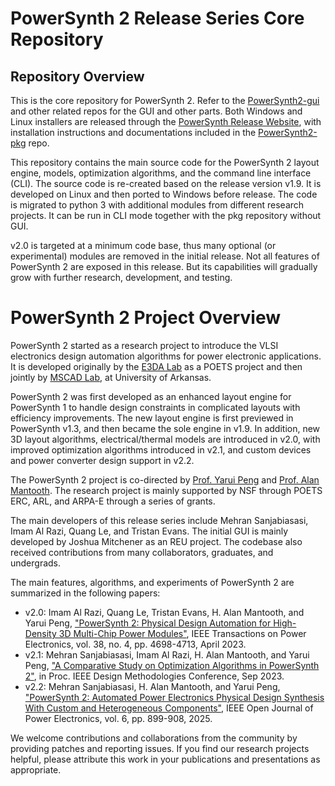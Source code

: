 # PowerSynth 2 Release Series Core Repository
## Repository Overview
This is the core repository for PowerSynth 2. Refer to the [PowerSynth2-gui](https://github.com/e3da/PowerSynth2-gui) and other related repos for the GUI and other parts. Both Windows and Linux installers are released through the [PowerSynth Release Website](https://e3da.csce.uark.edu/release/PowerSynth/), with installation instructions and documentations included in the [PowerSynth2-pkg](https://github.com/e3da/PowerSynth2-pkg) repo. 

This repository contains the main source code for the PowerSynth 2 layout engine, models, optimization algorithms, and the command line interface (CLI). 
The source code is re-created based on the release version v1.9. It is developed on Linux and then ported to Windows before release. The code is migrated to python 3 with additional modules from different research projects. It can be run in CLI mode together with the pkg repository without GUI.

v2.0 is targeted at a minimum code base, thus many optional (or experimental) modules are removed in the initial release. Not all features of PowerSynth 2 are exposed in this release. But its capabilities will gradually grow with further research, development, and testing.

# PowerSynth 2 Project Overview
PowerSynth 2 started as a research project to introduce the VLSI electronics design automation algorithms for power electronic applications. It is developed originally by the [E3DA Lab](https://e3da.csce.uark.edu/) as a POETS project and then jointly by [MSCAD Lab](https://mscad.uark.edu/), at University of Arkansas. 

PowerSynth 2 was first developed as an enhanced layout engine for PowerSynth 1 to handle design constraints in complicated layouts with efficiency improvements. The new layout engine is first previewed in PowerSynth v1.3, and then became the sole engine in v1.9. In addition, new 3D layout algorithms, electrical/thermal models are introduced in v2.0, with improved optimization algorithms introduced in v2.1, and custom devices and power converter design support in v2.2.

The PowerSynth 2 project is co-directed by [Prof. Yarui Peng](https://engineering.uark.edu/directory/index/uid/yrpeng/name/Yarui+Peng/) and [Prof. Alan Mantooth](https://engineering.uark.edu/directory/index/uid/mantooth/name/Alan+Mantooth/). The research project is mainly supported by NSF through POETS ERC, ARL, and ARPA-E through a series of grants. 

The main developers of this release series include Mehran Sanjabiasasi, Imam Al Razi, Quang Le, and Tristan Evans. The initial GUI is mainly developed by Joshua Mitchener as an REU project. The codebase also received contributions from many collaborators, graduates, and undergrads.

The main features, algorithms, and experiments of PowerSynth 2 are summarized in the following papers:

* v2.0: Imam Al Razi, Quang Le, Tristan Evans, H. Alan Mantooth, and Yarui Peng, ["PowerSynth 2: Physical Design Automation for High-Density 3D Multi-Chip Power Modules"](https://doi.org/10.1109/TPEL.2022.3227300), IEEE Transactions on Power Electronics, vol. 38, no. 4, pp. 4698-4713, April 2023.
* v2.1: Mehran Sanjabiasasi, Imam Al Razi, H. Alan Mantooth, and Yarui Peng, ["A Comparative Study on Optimization Algorithms in PowerSynth 2"](https://e3da.csce.uark.edu/pub/doc/2023/M.Sanjabiasasi-Misc.Conf.DMC-2023.pdf), in Proc. IEEE Design Methodologies Conference, Sep 2023.
* v2.2: Mehran Sanjabiasasi, H. Alan Mantooth, and Yarui Peng, ["PowerSynth 2: Automated Power Electronics Physical Design Synthesis With Custom and Heterogeneous Components"](https://e3da.csce.uark.edu/pub/doc/2025/M.Sanjabiasasi-IEEE.OJPEL-2025.pdf), IEEE Open Journal of Power Electronics, vol. 6, pp. 899-908, 2025.

We welcome contributions and collaborations from the community by providing patches and reporting issues. If you find our research projects helpful, please attribute this work in your publications and presentations as appropriate.
